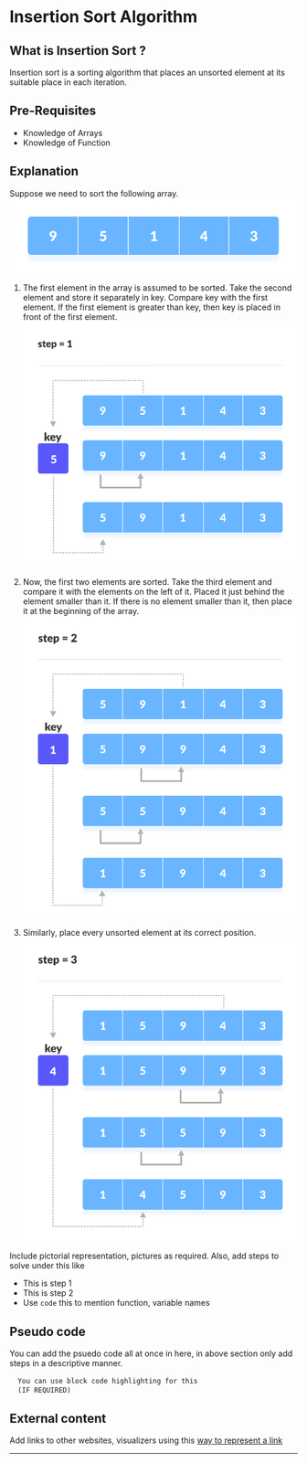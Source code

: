 # Insertion Sort Algorithm

## What is Insertion Sort ?

Insertion sort is a sorting algorithm that places an unsorted element at its suitable place in each iteration.

## Pre-Requisites
- Knowledge of Arrays
- Knowledge of Function

## Explanation

Suppose we need to sort the following array.
![Initial Array](images/pic1.png)

1. The first element in the array is assumed to be sorted. Take the second element and store it separately in key.
Compare key with the first element. If the first element is greater than key, then key is placed in front of the first element.
![Step 1](images/pic2.png)

2. Now, the first two elements are sorted.
Take the third element and compare it with the elements on the left of it. Placed it just behind the element smaller than it. If there is no element smaller than it, then place it at the beginning of the array.
![Step 2](images/pic3.png)

3. Similarly, place every unsorted element at its correct position.
![Step 3](images/pic4.png)


Include pictorial representation, pictures as required.
Also, add steps to solve under this like

-   This is step 1
-   This is step 2
-   Use `code` this to mention function, variable names

## Pseudo code

You can add the psuedo code all at once in here, in above section only add steps in a descriptive manner.

```
  You can use block code highlighting for this
  (IF REQUIRED)
```

## External content

Add links to other websites, visualizers using this [way to represent a link](https://thisisalink.com)

---
